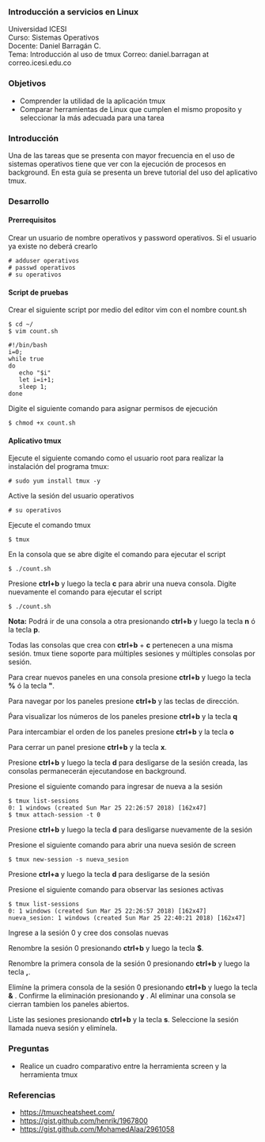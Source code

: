 ### Introducción a servicios en Linux
Universidad ICESI  
Curso: Sistemas Operativos  
Docente: Daniel Barragán C.  
Tema: Introducción al uso de tmux
Correo: daniel.barragan at correo.icesi.edu.co   

### Objetivos
* Comprender la utilidad de la aplicación tmux
* Comparar herramientas de Linux que cumplen el mismo proposito y seleccionar la más adecuada para una tarea

### Introducción
Una de las tareas que se presenta con mayor frecuencia en el uso de sistemas operativos tiene que ver con la ejecución de procesos en background. En esta guía se presenta un breve tutorial del uso del aplicativo tmux.

### Desarrollo

#### Prerrequisitos
Crear un usuario de nombre operativos y password operativos. Si el usuario ya existe no deberá crearlo

```
# adduser operativos
# passwd operativos
# su operativos
```

#### Script de pruebas
Crear el siguiente script por medio del editor vim con el nombre count.sh

```
$ cd ~/
$ vim count.sh
```
```
#!/bin/bash
i=0;
while true
do
   echo "$i"
   let i=i+1;
   sleep 1;
done
```

Digite el siguiente comando para asignar permisos de ejecución
```
$ chmod +x count.sh
```

#### Aplicativo tmux
Ejecute el siguiente comando como el usuario root para realizar la instalación del programa tmux:
```
# sudo yum install tmux -y
```
Active la sesión del usuario operativos
```
# su operativos
```
Ejecute el comando tmux
```
$ tmux
```

En la consola que se abre digite el comando para ejecutar el script
```
$ ./count.sh
```
Presione **ctrl+b** y luego la tecla **c** para abrir una nueva consola. Digite nuevamente el comando para ejecutar el script  
```
$ ./count.sh
```

**Nota:** Podrá ir de una consola a otra presionando **ctrl+b** y luego la tecla **n** ó la tecla **p**.

Todas las consolas que crea con **ctrl+b** + **c** pertenecen a una misma sesión. tmux tiene soporte para múltiples sesiones y múltiples consolas por sesión.

Para crear nuevos paneles en una consola presione **ctrl+b** y luego la tecla **%** ó la tecla **"**.

Para navegar por los paneles presione **ctrl+b** y las teclas de dirección.

Ṕara visualizar los números de los paneles presione **ctrl+b** y la tecla **q**

Para intercambiar el orden de los paneles presione **ctrl+b** y la tecla **o**

Para cerrar un panel presione **ctrl+b** y la tecla **x**.

Presione **ctrl+b** y luego la tecla **d** para desligarse de la sesión creada, las consolas permanecerán ejecutandose en background.

Presione el siguiente comando para ingresar de nueva a la sesión
```
$ tmux list-sessions
0: 1 windows (created Sun Mar 25 22:26:57 2018) [162x47]
$ tmux attach-session -t 0
```
Presione **ctrl+b** y luego la tecla **d** para desligarse nuevamente de la sesión

Presione el siguiente comando para abrir una nueva sesión de screen
```
$ tmux new-session -s nueva_sesion
```
Presione **ctrl+a** y luego la tecla **d** para desligarse de la sesión

Presione el siguiente comando para observar las sesiones activas
```
$ tmux list-sessions
0: 1 windows (created Sun Mar 25 22:26:57 2018) [162x47]
nueva_sesion: 1 windows (created Sun Mar 25 22:40:21 2018) [162x47]
```

Ingrese a la sesión 0 y cree dos consolas nuevas

Renombre la sesión 0 presionando **ctrl+b** y luego la tecla **$**.

Renombre la primera consola de la sesión 0 presionando **ctrl+b** y luego la tecla **,**.

Elimíne la primera consola de la sesión 0 presionando **ctrl+b** y luego la tecla **&** . Confirme la eliminación presionando **y** . Al eliminar una consola se cierran tambien los paneles abiertos.

Liste las sesiones presionando **ctrl+b** y la tecla **s**. Seleccione la sesión llamada nueva sesión y elimínela.

### Preguntas
* Realice un cuadro comparativo entre la herramienta screen y la herramienta tmux

### Referencias
* https://tmuxcheatsheet.com/
* https://gist.github.com/henrik/1967800
* https://gist.github.com/MohamedAlaa/2961058
